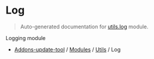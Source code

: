 # Log

> Auto-generated documentation for [utils.log](blob/master/utils/log.py) module.

Logging module

- [Addons-update-tool](..\README.md#addons-update-tool) / [Modules](..\MODULES.md#addons-update-tool-modules) / [Utils](index.md#utils) / Log
